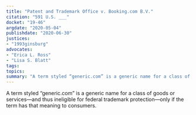 ```yaml
---
title: "Patent and Trademark Office v. Booking.com B.V."
citation: "591 U.S. ___"
docket: "19-46"
argdate: "2020-05-04"
publishdate: "2020-06-30"
justices:
- "1993ginsburg"
advocates:
- "Erica L. Ross"
- "Lisa S. Blatt"
tags:
topics:
summary: "A term styled “generic.com” is a generic name for a class of goods or services—and thus ineligible for federal trademark protection—only if the term has that meaning to consumers."
---
```

A term styled “generic.com” is a generic name for a class of goods or services—and thus ineligible for federal trademark protection—only if the term has that meaning to consumers.